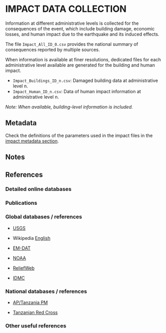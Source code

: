 # IMPACT DATA COLLECTION

Information at different administrative levels is collected for the consequences of the event, 
which include building damage, economic losses, and human impact due to the earthquake and its induced effects.

The file `Impact_All_ID_0.csv` provides the national summary of consequences reported by multiple sources.

When information is available at finer resolutions, dedicated files for each administrative level
available are generated for the building and human impact.

- `Impact_Buildings_ID_n.csv`: Damaged building data at administrative level n.
- `Impact_Human_ID_n.csv`: Data of human impact information at administrative level n.

_Note: When available, building-level information is included._


## Metadata

Check the definitions of the parameters used in the impact files in the [impact metadata section](https://gitlab.openquake.org/risk/ecd/-/blob/main/metadata.md#impact-data).


## Notes


## References


### Detailed online databases


### Publications


### Global databases / references

- [USGS](https://earthquake.usgs.gov/earthquakes/eventpage/us10006nkx/executive) 

- Wikipedia [English](https://en.wikipedia.org/wiki/2016_Tanzania_earthquake)

- [EM-DAT](https://public.emdat.be)

- [NOAA](https://www.ngdc.noaa.gov/hazel/view/hazards/earthquake/event-more-info/10197)

- [ReliefWeb](https://reliefweb.int/disaster/eq-2016-000098-tza)

- [IDMC](https://www.internal-displacement.org/database/displacement-data)


### National databases / references

- [AP/Tanzania PM](https://web.archive.org/web/20160914161327/http://www.therepublic.com/2016/09/13/af-tanzania-earthquake-2/)

- [Tanzanian Red Cross](https://reliefweb.int/report/united-republic-tanzania/tanzania-earthquake-emergency-plan-action-update-epoa-n-mdrtz020-0)

### Other useful references